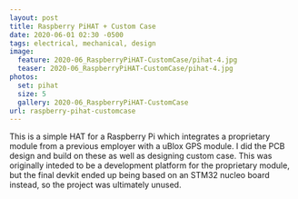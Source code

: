 ```yaml
---
layout: post
title: Raspberry PiHAT + Custom Case
date: 2020-06-01 02:30 -0500
tags: electrical, mechanical, design
image:
  feature: 2020-06_RaspberryPiHAT-CustomCase/pihat-4.jpg
  teaser: 2020-06_RaspberryPiHAT-CustomCase/pihat-4.jpg
photos:
  set: pihat
  size: 5
  gallery: 2020-06_RaspberryPiHAT-CustomCase
url: raspberry-pihat-customcase
---
```


This is a simple HAT for a Raspberry Pi which integrates a proprietary module from a previous employer with a uBlox GPS module. I did the PCB design and build on these as well as designing custom case. This was originally inteded to be a development platform for the proprietary module, but the final devkit ended up being based on an STM32 nucleo board instead, so the project was ultimately unused.